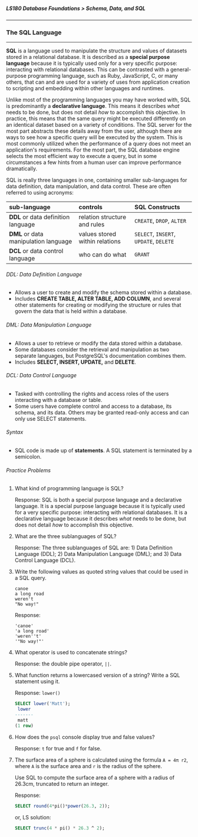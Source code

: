 ##### LS180 Database Foundations > Schema, Data, and SQL

---

### The SQL Language

---

**SQL** is a language used to manipulate the structure and values of datasets stored in a relational database. It is described as a **special purpose language** because it is typically used only for a very specific purpose: interacting with relational databases. This can be contrasted with a general-purpose programming language, such as Ruby, JavaScript, C, or many others, that can and are used for a variety of uses from application creation to scripting and embedding within other languages and runtimes.  

Unlike most of the programming languages you may have worked with, SQL is predominantly a **declarative language**. This means it describes _what_ needs to be done, but does not detail _how_ to accomplish this objective. In practice, this means that the same query might be executed differently on an identical dataset based on a variety of conditions. The SQL server for the most part abstracts these details away from the user, although there are ways to see how a specific query will be executed by the system. This is most commonly utilized when the performance of a query does not meet an application's requirements. For the most part, the SQL database engine selects the most efficient way to execute a query, but in some circumstances a few hints from a human user can improve performance dramatically.  

SQL is really three languages in one, containing smaller sub-languages for data definition, data manipulation, and data control. These are often referred to using acronyms:  

| sub-language                          | controls                       | SQL Constructs                         |
| :------------------------------------ | :----------------------------- | :------------------------------------- |
| **DDL** or data definition language   | relation structure and rules   | `CREATE`, `DROP`, `ALTER`              |
| **DML** or data manipulation language | values stored within relations | `SELECT`, `INSERT`, `UPDATE`, `DELETE` |
| **DCL** or data control language      | who can do what                | `GRANT`                                |

###### DDL: Data Definition Language

* Allows a user to create and modify the schema stored within a database.
* Includes **CREATE TABLE, ALTER TABLE, ADD COLUMN**, and several other statements for creating or modifying the structure or rules that govern the data that is held within a database.

###### DML: Data Manipulation Language

* Allows a user to retrieve or modify the data stored within a database.
* Some databases consider the retrieval and manipulation as two separate languages, but PostgreSQL's documentation combines them.
* Includes **SELECT, INSERT, UPDATE,** and **DELETE**.

###### DCL: Data Control Language

* Tasked with controlling the rights and access roles of the users interacting with a database or table.
* Some users have complete control and access to a database, its schema, and its data. Others may be granted read-only access and can only use SELECT statements.

###### Syntax

* SQL code is made up of **statements**. A SQL statement is terminated by a semicolon.

###### Practice Problems

1. What kind of programming language is SQL?

   Response: SQL is both a special purpose language and a declarative language. It is a special purpose language because it is typically used for a very specific purpose: interacting with relational databases. It is a declarative language because it describes _what_ needs to be done, but does not detail _how_ to accomplish this objective.

2. What are the three sublanguages of SQL?

   Response: The three sublanguages of SQL are: 1) Data Definition Language (DDL); 2) Data Manipulation Language (DML); and 3) Data Control Language (DCL).

3. Write the following values as quoted string values that could be used in a SQL query.

   ```
   canoe
   a long road
   weren't
   "No way!"
   ```

   Response:

   ```
   'canoe'
   'a long road'
   'weren''t'
   '"No way!"'
   ```

4. What operator is used to concatenate strings?

   Response: the double pipe operator, `||`.

5. What function returns a lowercased version of a string? Write a SQL statement using it.

   Response: `lower()`

   ```sql
   SELECT lower('Matt');
    lower
   -------
    matt
   (1 row)
   ```

6. How does the `psql` console display true and false values?

   Response: `t` for true and `f` for false.

7. The surface area of a sphere is calculated using the formula `A = 4π r2`, where `A` is the surface area and `r` is the radius of the sphere.  

   Use SQL to compute the surface area of a sphere with a radius of 26.3cm, truncated to return an integer.  

   Response:

   ```sql
   SELECT round(4*pi()*power(26.3, 2));
   ```

   or, LS solution:

   ```sql
   SELECT trunc(4 * pi() * 26.3 ^ 2);
   ```

   

